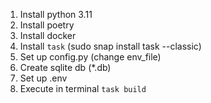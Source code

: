 1. Install python 3.11
2. Install poetry
3. Install docker
4. Install `task` (sudo snap install task --classic)
5. Set up config.py (change env_file)
6. Create sqlite db (*.db)
7. Set up .env
8. Execute in terminal `task build`
